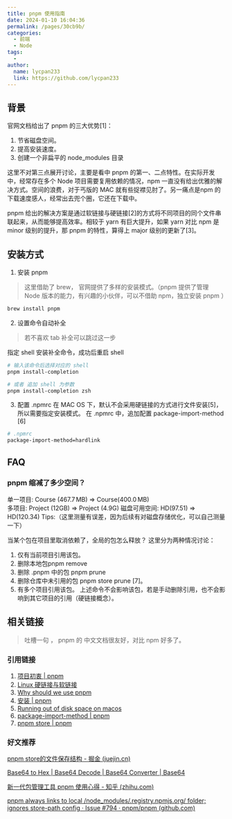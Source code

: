 ```yaml
---
title: pnpm 使用指南
date: 2024-01-10 16:04:36
permalink: /pages/30cb9b/
categories:
  - 前端
  - Node
tags:
  - 
author: 
  name: lycpan233
  link: https://github.com/lycpan233
---
```


## 背景

官网文档给出了 pnpm 的三大优势[1]：
1. 节省磁盘空间。
2. 提高安装速度。
3. 创建一个非扁平的 node_modules 目录

这里不对第三点展开讨论，主要是看中 pnpm 的第一、二点特性。在实际开发中，经常存在多个 Node 项目需要复用依赖的情况，npm 一直没有给出优雅的解决方式。空间的浪费，对于丐版的 MAC 就有些捉襟见肘了。另一痛点是npm 的下载速度感人，经常出去兜个圈，它还在下载中。

pnpm 给出的解决方案是通过软链接与硬链接[2]的方式将不同项目的同个文件串联起来，从而能够提高效率。相较于 yarn 有巨大提升，如果 yarn 对比 npm 是 minor 级别的提升，那 pnpm 的特性，算得上 major 级别的更新了[3]。

## 安装方式

1. 安装 pnpm
> 这里借助了 brew， 官网提供了多样的安装模式。（pnpm 提供了管理 Node 版本的能力，有兴趣的小伙伴，可以不借助 npm，独立安装 pnpm ）

```sh
brew install pnpm
```

2. 设置命令自动补全
> 若不喜欢 tab 补全可以跳过这一步

指定 shell 安装补全命令，成功后重启 shell 

```sh
# 输入该命令后选择对应的 shell
pnpm install-completion

# 或者 追加 shell 为参数
pnpm install-completion zsh
```

3. 配置 .npmrc
在 MAC OS 下，默认不会采用硬链接的方式进行文件安装[5]，所以需要指定安装模式。
在 .npmrc 中，追加配置  package-import-method [6]
```sh
# .npmrc
package-import-method=hardlink
```

## FAQ

### pnpm  缩减了多少空间？

单一项目:
Course (467.7 MB) => Course(400.0 MB)  
多项目:
Project (12GB) => Project (4.9G)
磁盘可用空间:
HD(97.51) => HD(120.34)    Tips:（这里测量有误差，因为后续有对磁盘存储优化，可以自己测量一下）

当某个包在项目里取消依赖了，全局的包怎么释放？
这里分为两种情况讨论：
1. 仅有当前项目引用该包。
  1. 删除本地包pnpm remove <package name>
  2. 删除 .pnpm 中的包 pnpm prune
  3. 删除仓库中未引用的包 pnpm store prune [7]。
2. 有多个项目引用该包。
  上述命令不会影响该包，若是手动删除引用，也不会影响到其它项目的引用（硬链接概念）。

## 相关链接
> 吐槽一句 ， pnpm 的 中文文档很友好，对比 npm 好多了。 

### 引用链接

1. [项目初衷 | pnpm](https://pnpm.io/zh/motivation)
2. [Linux 硬链接与软链接](https://www.runoob.com/note/29134)
3. [Why should we use pnpm](https://www.kochan.io/nodejs/why-should-we-use-pnpm.html)
4. [安装 | pnpm](https://pnpm.io/zh/installation)
5. [Running out of disk space on macos](https://github.com/pnpm/pnpm/issues/6880)
6. [package-import-method | pnpm](https://pnpm.io/zh/npmrc#package-import-method)
7. [pnpm store | pnpm](https://pnpm.io/zh/cli/store#prune)

### 好文推荐


[pnpm store的文件保存结构 - 掘金 (juejin.cn)](https://juejin.cn/post/7242677017035751483)

[Base64 to Hex | Base64 Decode | Base64 Converter | Base64](https://base64.guru/converter/decode/hex)

[新一代包管理工具 pnpm 使用心得 - 知乎 (zhihu.com)](https://zhuanlan.zhihu.com/p/546400909)


[pnpm always links to local /node_modules/.registry.npmjs.org/ folder; ignores store-path config · Issue #794 · pnpm/pnpm (github.com)](https://github.com/pnpm/pnpm/issues/794)

